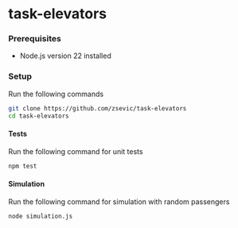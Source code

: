 # task-elevators

### Prerequisites

- Node.js version 22 installed

### Setup

Run the following commands

```bash
git clone https://github.com/zsevic/task-elevators
cd task-elevators
```

#### Tests

Run the following command for unit tests

```bash
npm test
```

#### Simulation

Run the following command for simulation with random passengers

```bash
node simulation.js
```
